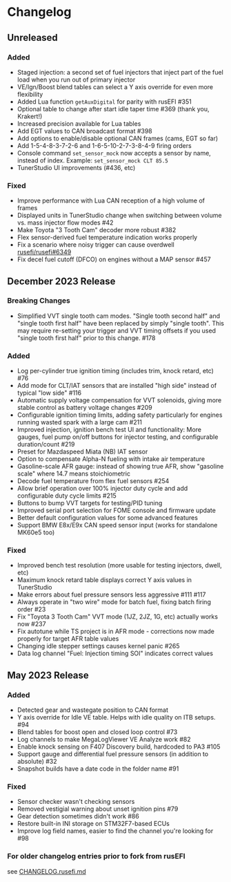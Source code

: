 <!---

How to use this file:
- When making a change to the firmware that users should know about, add it to the
	appropriate section (breaking/added/fixed) in the next release.
- If it's something interesting or breaking, make a post about it on the forum! We want users
	to find out about changes before they have to get help because their car won't start.

Release template (copy/paste this for new release):

## Month 202x Release - "Release Name"
or
## Unreleased

### Breaking Changes
 - 

### Added
 -

### Fixed
 - 

### Removed
 - 

 -->

# Changelog

## Unreleased

### Added
 - Staged injection: a second set of fuel injectors that inject part of the fuel load when you run out of primary injector
 - VE/Ign/Boost blend tables can select a Y axis override for even more flexibility
 - Added Lua function `getAuxDigital` for parity with rusEFI #351
 - Optional table to change after start idle taper time #369 (thank you, Krakert!)
 - Increased precision available for Lua tables
 - Add EGT values to CAN broadcast format #398
 - Add options to enable/disable optional CAN frames (cams, EGT so far)
 - Add 1-5-4-8-3-7-2-6 and 1-6-5-10-2-7-3-8-4-9 firing orders
 - Console command `set_sensor_mock` now accepts a sensor by name, instead of index. Example: `set_sensor_mock CLT 85.5`
 - TunerStudio UI improvements (#436, etc)

### Fixed
 - Improve performance with Lua CAN reception of a high volume of frames
 - Displayed units in TunerStudio change when switching between volume vs. mass injector flow modes #42
 - Make Toyota "3 Tooth Cam" decoder more robust #382
 - Flex sensor-derived fuel temperature indication works properly
 - Fix a scenario where noisy trigger can cause overdwell [rusefi/rusefi#6349](https://github.com/rusefi/rusefi/issues/6349)
 - Fix decel fuel cutoff (DFCO) on engines without a MAP sensor #457

## December 2023 Release

### Breaking Changes
 - Simplified VVT single tooth cam modes. "Single tooth second half" and "single tooth first half" have been replaced by simply "single tooth". This may require re-setting your trigger and VVT timing offsets if you used "single tooth first half" prior to this change. #178

### Added
 - Log per-cylinder true ignition timing (includes trim, knock retard, etc) #76
 - Add mode for CLT/IAT sensors that are installed "high side" instead of typical "low side" #116
 - Automatic supply voltage compensation for VVT solenoids, giving more stable control as battery voltage changes #209
 - Configurable ignition timing limits, adding safety particularly for engines running wasted spark with a large cam #211
 - Improved injection, ignition bench test UI and functionality: More gauges, fuel pump on/off buttons for injector testing, and configurable duration/count #219
 - Preset for Mazdaspeed Miata (NB) IAT sensor
 - Option to compensate Alpha-N fueling with intake air temperature
 - Gasoline-scale AFR gauge: instead of showing true AFR, show "gasoline scale" where 14.7 means stoichiometric
 - Decode fuel temperature from flex fuel sensors #254
 - Allow brief operation over 100% injector duty cycle and add configurable duty cycle limits #215
 - Buttons to bump VVT targets for testing/PID tuning
 - Improved serial port selection for FOME console and firmware update
 - Better default configuration values for some advanced features
 - Support BMW E8x/E9x CAN speed sensor input (works for standalone MK60e5 too)

### Fixed
 - Improved bench test resolution (more usable for testing injectors, dwell, etc)
 - Maximum knock retard table displays correct Y axis values in TunerStudio
 - Make errors about fuel pressure sensors less aggressive #111 #117
 - Always operate in "two wire" mode for batch fuel, fixing batch firing order #23
 - Fix "Toyota 3 Tooth Cam" VVT mode (1JZ, 2JZ, 1G, etc) actually works now #237
 - Fix autotune while TS project is in AFR mode - corrections now made properly for target AFR table values
 - Changing idle stepper settings causes kernel panic #265
 - Data log channel "Fuel: Injection timing SOI" indicates correct values

## May 2023 Release

### Added
 - Detected gear and wastegate position to CAN format
 - Y axis override for Idle VE table. Helps with idle quality on ITB setups. #94
 - Blend tables for boost open and closed loop control #73
 - Log channels to make MegaLogViewer VE Analyze work #82
 - Enable knock sensing on F407 Discovery build, hardcoded to PA3 #105
 - Support gauge and differential fuel pressure sensors (in addition to absolute) #32
 - Snapshot builds have a date code in the folder name #91

### Fixed
 - Sensor checker wasn't checking sensors
 - Removed vestigial warning about unset ignition pins #79
 - Gear detection sometimes didn't work #86
 - Restore built-in INI storage on STM32F7-based ECUs
 - Improve log field names, easier to find the channel you're looking for #98

### For older changelog entries prior to fork from rusEFI
see [CHANGELOG.rusefi.md](CHANGELOG.rusefi.md)
